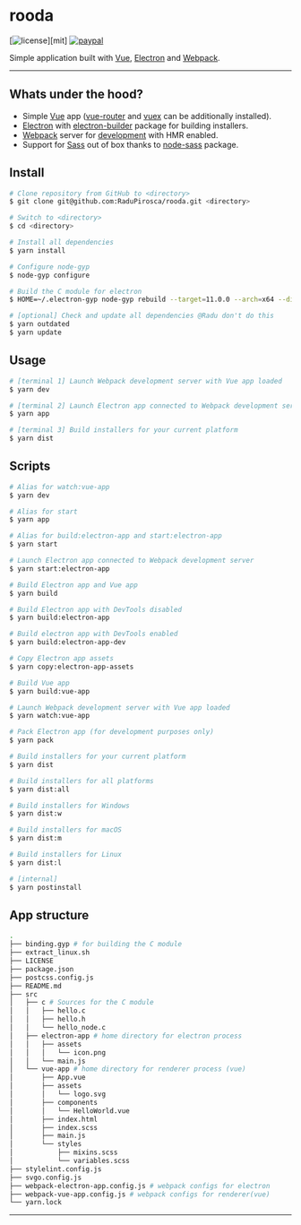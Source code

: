 # rooda

[![license](https://img.shields.io/github/license/oliverfindl/electron-vue-boilerplate.svg?style=flat)][mit]
[![paypal](https://img.shields.io/badge/donate-paypal-blue.svg?colorB=0070ba&style=flat)](https://paypal.me/oliverfindl)

Simple application built with [Vue](https://github.com/vuejs/vue), [Electron](https://github.com/electron/electron) and [Webpack](https://github.com/webpack/webpack).

---

## Whats under the hood?

- Simple [Vue](https://github.com/vuejs/vue) app ([vue-router](https://github.com/vuejs/vue-router) and [vuex](https://github.com/vuejs/vuex) can be additionally installed).
- [Electron](https://github.com/electron/electron) with [electron-builder](https://github.com/electron-userland/electron-builder) package for building installers.
- [Webpack](https://github.com/webpack/webpack) server for [development](https://github.com/webpack/webpack-dev-server) with HMR enabled.
- Support for [Sass](https://github.com/sass/sass) out of box thanks to [node-sass](https://github.com/sass/node-sass) package.

## Install

```bash
# Clone repository from GitHub to <directory>
$ git clone git@github.com:RaduPirosca/rooda.git <directory>

# Switch to <directory>
$ cd <directory>

# Install all dependencies
$ yarn install

# Configure node-gyp
$ node-gyp configure

# Build the C module for electron
$ HOME=~/.electron-gyp node-gyp rebuild --target=11.0.0 --arch=x64 --dist-url=https://electronjs.org/headers

# [optional] Check and update all dependencies @Radu don't do this
$ yarn outdated
$ yarn update
```

## Usage

``` bash
# [terminal 1] Launch Webpack development server with Vue app loaded
$ yarn dev

# [terminal 2] Launch Electron app connected to Webpack development server
$ yarn app

# [terminal 3] Build installers for your current platform
$ yarn dist
```

## Scripts

```bash
# Alias for watch:vue-app
$ yarn dev

# Alias for start
$ yarn app

# Alias for build:electron-app and start:electron-app
$ yarn start

# Launch Electron app connected to Webpack development server
$ yarn start:electron-app

# Build Electron app and Vue app
$ yarn build

# Build Electron app with DevTools disabled
$ yarn build:electron-app

# Build electron app with DevTools enabled
$ yarn build:electron-app-dev

# Copy Electron app assets
$ yarn copy:electron-app-assets

# Build Vue app
$ yarn build:vue-app

# Launch Webpack development server with Vue app loaded
$ yarn watch:vue-app

# Pack Electron app (for development purposes only)
$ yarn pack

# Build installers for your current platform
$ yarn dist

# Build installers for all platforms
$ yarn dist:all

# Build installers for Windows
$ yarn dist:w

# Build installers for macOS
$ yarn dist:m

# Build installers for Linux
$ yarn dist:l

# [internal]
$ yarn postinstall
```

## App structure

```bash
.
├── binding.gyp # for building the C module
├── extract_linux.sh
├── LICENSE
├── package.json
├── postcss.config.js
├── README.md
├── src 
│   ├── c # Sources for the C module
│   │   ├── hello.c
│   │   ├── hello.h
│   │   └── hello_node.c
│   ├── electron-app # home directory for electron process
│   │   ├── assets
│   │   │   └── icon.png
│   │   └── main.js
│   └── vue-app # home directory for renderer process (vue)
│       ├── App.vue
│       ├── assets
│       │   └── logo.svg
│       ├── components
│       │   └── HelloWorld.vue
│       ├── index.html
│       ├── index.scss
│       ├── main.js
│       └── styles
│           ├── mixins.scss
│           └── variables.scss
├── stylelint.config.js
├── svgo.config.js
├── webpack-electron-app.config.js # webpack configs for electron
├── webpack-vue-app.config.js # webpack configs for renderer(vue)
└── yarn.lock
```

---
